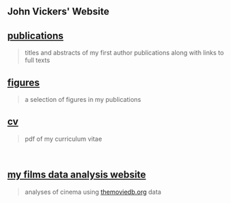 
## John Vickers' Website

## [publications](pages/publications.md)
> titles and abstracts of my first author publications along with links to full texts

## [figures](pages/figures.md)
> a selection of figures in my publications

## [cv](assets/site/cv.pdf)
> pdf of my curriculum vitae

&nbsp;
&nbsp;
&nbsp;

## [my films data analysis website](https://poptcorn.github.io/)
> analyses of cinema using [themoviedb.org](https://www.themoviedb.org) data
